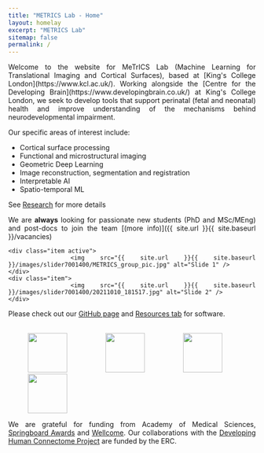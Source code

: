 ```yaml
---
title: "METRICS Lab - Home"
layout: homelay
excerpt: "METRICS Lab"
sitemap: false
permalink: /
---
```

<div markdown style="text-align: justify">
Welcome to the website for MeTrICS Lab (Machine Learning for Translational Imaging and Cortical Surfaces), based at [King's College London](https://www.kcl.ac.uk/). Working alongside the [Centre for the Developing Brain](https://www.developingbrain.co.uk/) at King's College London, we seek to develop tools that support perinatal (fetal and neonatal) health and improve understanding of the mechanisms behind neurodevelopmental impairment.

Our specific areas of interest include:
- Cortical surface processing
- Functional and microstructural imaging
- Geometric Deep Learning
- Image reconstruction, segmentation and registration
- Interpretable AI
- Spatio-temporal ML

 See [Research](research) for more details


We are **always** looking for passionate new students (PhD and MSc/MEng) and post-docs to join the team [(more info)]({{ site.url }}{{ site.baseurl }}/vacancies)

<!-- Items -->
<div class="carousel-inner" markdown="0">

    <div class="item active">
        <img src="{{ site.url }}{{ site.baseurl }}/images/slider7001400/METRICS_group_pic.jpg" alt="Slide 1" />
    </div>
    <div class="item">
        <img src="{{ site.url }}{{ site.baseurl }}/images/slider7001400/20211010_181517.jpg" alt="Slide 2" />
    </div>
</div>


Please check out our [GitHub page](https://github.com/metrics-lab) and [Resources tab](resources) for software.
<br>
<br>
<figure class="fourth">
  <img src="{{ site.url }}{{ site.baseurl }}/images/logopic/Logo_AMS.png" style="height: 80px; ; padding-right:28px">
  <img src="{{ site.url }}{{ site.baseurl }}/images/logopic/Logo_Wellcome.jpeg" style="height: 80px; padding-right:28px">
  <img src="{{ site.url }}{{ site.baseurl }}/images/logopic/Logo_ERC.jpg" style="height: 80px; padding-right:28px">
  <img src="{{ site.url }}{{ site.baseurl }}/images/logopic/Logo_Kings.png" style="height: 80px; padding-right:28px">
</figure>

We are grateful for funding from Academy of Medical Sciences, [Springboard Awards](https://acmedsci.ac.uk/grants-and-schemes/grant-schemes/springboard) and [Wellcome](https://wellcome.ac.uk/funding). Our collaborations with the [Developing Human Connectome Project](http://www.developingconnectome.org/) are funded by the ERC.
<br>
<br>
<br>
</div>

